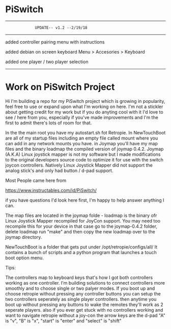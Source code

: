 # PiSwitch

-------------------------------------------------------------

                 UPDATE-- v1.2 --2/19/18

-------------------------------------------------------------

added controller pairing menu with instructions

added debian on screen keyboard Menu > Accesories > Keyboard

added one player / two player selection

--------------------------------------------------------------


# Work on PiSwitch Project

Hi I'm building a repo for my PiSwitch project which is growing in popularity, feel free to use or expand upon what I'm working on here. I'm not a stickler about getting credit for my work but if you do anyting cool with it I'd love to see / here from you, especially if you've made improvements and I'm the first to admit there's lots of room for that.

In the the main root you have my autostart.sh fot Retropie. In NewTouchBoot are all of my startup files including an empty file called mount where you can add in any network mounts you have.  in Joymap you'll have my map files and the binary loadmap the compiled version of joymap 0.4.2. Joymap (A.K.A) Linux joystick mapper is not my software but I made modifications to the original developers source code to optimize it for use with the switch joycon controllers. Natively Linux Joystick Mapper did not support the analog stick's and only had button / d-pad support.

Most People came here from

https://www.instructables.com/id/PiSwitch/

if you have questions I'd look here first, I'm happy to help answer anything I can.

The map files are located in the joymap folde - loadmap is the binary ofr Linux Joystick Mapper recompiled for JoyCon support. You may need too recompile this for your device in that case go to the joymap-0.4.2 folder, delete loadmap run "make" and then copy the new loadmap over to the joymap directory.

NewTouchBoot is a folder that gets put under /opt/retropie/configs/all/  It contains a bunch of scripts and a python program that launches a touch boot option menu.

Tips:

The controllers map to keyboard keys that's how I got both controllers working as one controller. I'm building solutions to connect controllers more smoothly and to choose single or two palyer modes. If you boot up and choose retropie without pressing any controller buttons you can setup the two controllers seperately as single player controllers. then anytime you boot up without pressing any buttons to wake the remotes they'll work as 2 seperate players. also if you ever get stuck with no controllers working and want to navigate retropie without a joy-con the arrow keys are the d-pad "A" is "v", "B" is "x", "start" is "enter" and "select" is "shift"
